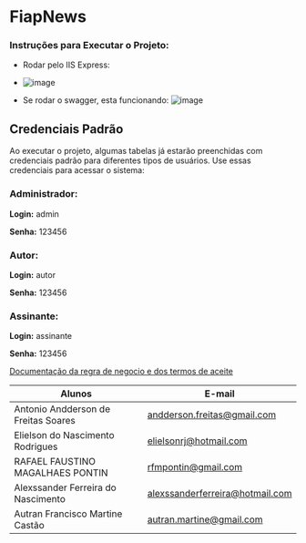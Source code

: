 # FiapNews

### Instruções para Executar o Projeto: 

* Rodar pelo IIS Express:
* 
    ![image](https://github.com/RafaelPontin/fiapnews/assets/16031920/477e76cb-66fd-4b85-94be-226b57b96a92)

* Se rodar o swagger, esta funcionando:
     ![image](https://github.com/RafaelPontin/fiapnews/assets/16031920/08455acf-926b-48d8-9af9-34ea82b26630)

## Credenciais Padrão
  Ao executar o projeto, algumas tabelas já estarão preenchidas com credenciais padrão para diferentes tipos de usuários. Use essas credenciais para acessar o sistema:
 
### Administrador:
**Login:**  admin 

**Senha:**  123456 



### Autor:

**Login:** autor 

**Senha:** 123456 


### Assinante:

**Login:** assinante 

**Senha:** 123456 

[Documentação da regra de negocio e dos termos de aceite](https://github.com/RafaelPontin/fiapnews/wiki/Dom%C3%ADnio)  


|Alunos| E-mail|
|------|-------|
|Antonio Andderson de Freitas Soares|andderson.freitas@gmail.com|
|Elielson do Nascimento Rodrigues|elielsonrj@hotmail.com|
|RAFAEL FAUSTINO MAGALHAES PONTIN|rfmpontin@gmail.com|
|Alexssander Ferreira do Nascimento|alexssanderferreira@hotmail.com|
|Autran Francisco Martine Castão|autran.martine@gmail.com|
